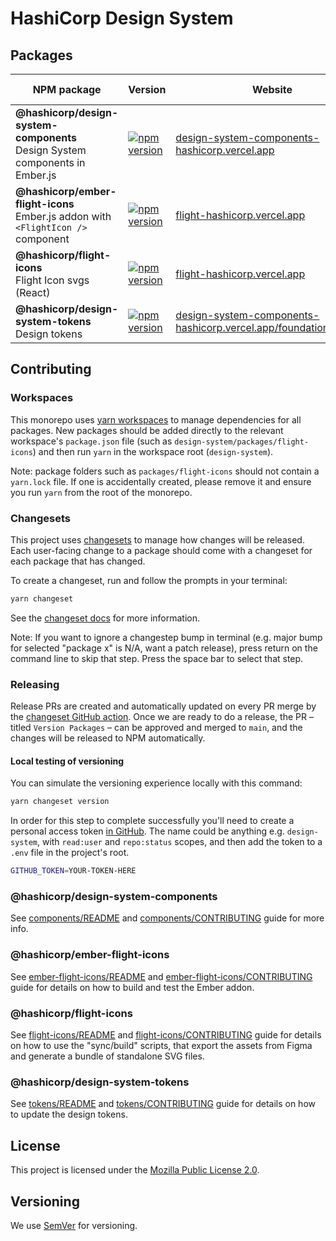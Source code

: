 # HashiCorp Design System

## Packages

| NPM package | Version | Website | Local package README |
|---|---|---|---|
| **@hashicorp/design-system-components** <br />Design System components in Ember.js | [![npm version](https://badge.fury.io/js/%40hashicorp%2Fdesign-system-components.svg)](https://badge.fury.io/js/%40hashicorp%2Fdesign-system-components) | [design-system-components-hashicorp.vercel.app](https://design-system-components-hashicorp.vercel.app) | [components/README](packages/components/README.md) |
| **@hashicorp/ember-flight-icons** <br />Ember.js addon with `<FlightIcon />` component | [![npm version](https://badge.fury.io/js/%40hashicorp%2Fember-flight-icons.svg)](https://badge.fury.io/js/%40hashicorp%2Fember-flight-icons) | [flight-hashicorp.vercel.app](https://flight-hashicorp.vercel.app/) | [ember-flight-icons/README](packages/ember-flight-icons/README.md) |
| **@hashicorp/flight-icons** <br />Flight Icon svgs (React) | [![npm version](https://badge.fury.io/js/%40hashicorp%2Fflight-icons.svg)](https://badge.fury.io/js/%40hashicorp%2Fflight-icons) | [flight-hashicorp.vercel.app](https://flight-hashicorp.vercel.app/) | [flight-icons/README](packages/flight-icons/README.md) |
| **@hashicorp/design-system-tokens** <br />Design tokens | [![npm version](https://badge.fury.io/js/%40hashicorp%2Fdesign-system-tokens.svg)](https://badge.fury.io/js/%40hashicorp%2Fdesign-system-tokens) | [design-system-components-hashicorp.vercel.app/foundations/tokens](https://design-system-components-hashicorp.vercel.app/foundations/tokens) | [tokens/README](packages/tokens/README.md) |


## Contributing

### Workspaces

This monorepo uses [yarn workspaces](https://classic.yarnpkg.com/lang/en/docs/workspaces/) to manage dependencies for all packages. New packages should be added directly to the relevant workspace's `package.json` file (such as `design-system/packages/flight-icons`) and then run `yarn` in the workspace root (`design-system`).

Note: package folders such as `packages/flight-icons` should not contain a `yarn.lock` file. If one is accidentally created, please remove it and ensure you run `yarn` from the root of the monorepo.

### Changesets

This project uses [changesets](https://github.com/changesets/changesets) to manage how changes will be released. Each user-facing change to a package should come with a changeset for each package that has changed.

To create a changeset, run and follow the prompts in your terminal:

```bash
yarn changeset
```

See the [changeset docs](https://github.com/changesets/changesets/blob/main/docs/adding-a-changeset.md) for more information.

Note: If you want to ignore a changestep bump in terminal (e.g. major bump for selected "package x" is N/A, want a patch release), press return on the command line to skip that step. Press the space bar to select that step.

### Releasing

Release PRs are created and automatically updated on every PR merge by the [changeset GitHub action](https://github.com/changesets/action). Once we are ready to do a release, the PR – titled `Version Packages` – can be approved and merged to `main`, and the changes will be released to NPM automatically.

#### Local testing of versioning

You can simulate the versioning experience locally with this command:

```bash
yarn changeset version
```

In order for this step to complete successfully you'll need to create a personal access token [in GitHub](https://github.com/settings/tokens). The name could be anything e.g. `design-system`, with `read:user` and `repo:status` scopes, and then add the token to a `.env` file in the project's root.

```bash
GITHUB_TOKEN=YOUR-TOKEN-HERE
```

### @hashicorp/design-system-components

See [components/README](packages/components/CONTRIBUTING.md) and [components/CONTRIBUTING](packages/components/CONTRIBUTING.md) guide for more info.

### @hashicorp/ember-flight-icons

See [ember-flight-icons/README](packages/ember-flight-icons/README.md) and [ember-flight-icons/CONTRIBUTING](packages/ember-flight-icons/CONTRIBUTING.md) guide for details on how to build and test the Ember addon.

### @hashicorp/flight-icons

See [flight-icons/README](packages/flight-icons/README.md)  and [flight-icons/CONTRIBUTING](packages/flight-icons/CONTRIBUTING.md) guide for details on how to use the "sync/build" scripts, that export the assets from Figma and generate a bundle of standalone SVG files.

### @hashicorp/design-system-tokens

See [tokens/README](packages/tokens/README.md)  and [tokens/CONTRIBUTING](packages/tokens/CONTRIBUTING.md) guide for details on how to update the design tokens.

## License

This project is licensed under the [Mozilla Public License 2.0](LICENSE).

## Versioning

We use [SemVer](http://semver.org/) for versioning.
